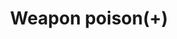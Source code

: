 ---
layout: item
title: Weapon poison(+)
item-id: 5937
datatable: true
id: 5937
name: "Weapon poison(+)"
members: true
lowalch: 115
highalch: 172
examine: "A vial of extra strong weapon poison, for spears and daggers."
monsters:
  - id: 8703
    name: "Temple Spider"
    members: true
    combat_level: 75
    wiki_url: "https://oldschool.runescape.wiki/w/Temple_Spider"
    drops:
      - quantity: "1"
        rarity: 0.02
    image: "https://oldschool.runescape.wiki/images/thumb/5/5e/Temple_Spider.png/1200px-Temple_Spider.png?c6a8a"
---